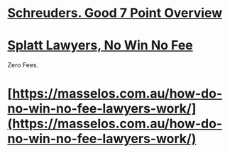 # [Schreuders. Good 7 Point Overview](https://schreuders.com.au/7-reasons-to-consider-a-no-win-no-fee-lawyer)

# [Splatt Lawyers, No Win No Fee](https://splattlawyers.com.au/what-is-no-win-no-fee/#how-does-no-win-no-fee-work)

Zero Fees.

# [https://masselos.com.au/how-do-no-win-no-fee-lawyers-work/](https://masselos.com.au/how-do-no-win-no-fee-lawyers-work/)



